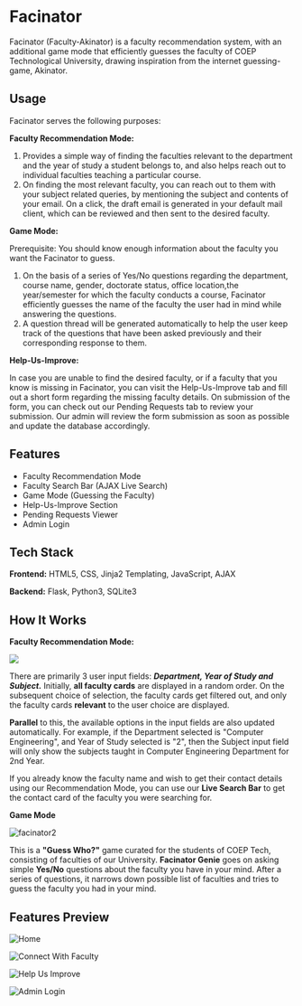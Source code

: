
# Facinator

Facinator (Faculty-Akinator) is a faculty recommendation system, with an additional game mode that efficiently guesses the faculty of COEP Technological University, drawing inspiration from the internet guessing-game, Akinator. 

## Usage

Facinator serves the following purposes:

**Faculty Recommendation Mode:**
1. Provides a simple way of finding the faculties relevant to the department and the year of study a student belongs to, and also helps reach out to individual faculties teaching a particular course. 
2. On finding the most relevant faculty, you can reach out to them with your subject related queries, by mentioning the subject and contents of your email. On a click, the draft email is generated in your default mail client, which can be reviewed and then sent to the desired faculty.  
  
 
**Game Mode:**

Prerequisite: You should know enough information about the faculty you want the Facinator to guess.

1. On the basis of a series of Yes/No questions regarding the department, course name, gender, doctorate status, office location,the year/semester for which the faculty conducts a course, Facinator efficiently guesses the name of the faculty the user had in mind while answering the questions.
2. A question thread will be generated automatically to help the user keep track of the questions that have been asked previously and their corresponding response to them.


  
**Help-Us-Improve:**
  
In case you are unable to find the desired faculty, or if a faculty that you know is missing in Facinator, you can visit the Help-Us-Improve tab and fill out a short form regarding the missing faculty details. On submission of the form, you can check out our Pending Requests tab to review your submission. Our admin will review the form submission as soon as possible and update the database accordingly.




## Features

- Faculty Recommendation Mode
- Faculty Search Bar (AJAX Live Search)
- Game Mode (Guessing the Faculty)
- Help-Us-Improve Section
- Pending Requests Viewer
- Admin Login

## Tech Stack

**Frontend:** HTML5, CSS, Jinja2 Templating, JavaScript, AJAX

**Backend:** Flask, Python3, SQLite3

## How It Works

**Faculty Recommendation Mode:**



![](https://github.com/roguexsubmarine/faculty_akinator/assets/152835157/4ae62215-1f01-4fcc-aefd-da0dff4ee5c0)




There are primarily 3 user input fields: ___Department, Year of Study and Subject.___
Initially, **all faculty cards** are displayed in a random order.
On the subsequent choice of selection, the faculty cards get filtered out, and only the faculty cards **relevant** to the user choice are displayed. 


**Parallel** to this, the available options in the input fields are also updated automatically. 
For example, if the Department selected is "Computer Engineering", and Year of Study selected is "2", then the Subject input field will only show the subjects taught in Computer Engineering Department for 2nd Year.

If you already know the faculty name and wish to get their contact details using our Recommendation Mode, you can use our **Live Search Bar** to get the contact card of the faculty you were searching for.

  
**Game Mode**





![facinator2](https://github.com/roguexsubmarine/faculty_akinator/assets/152835157/ee9e77b4-4a08-48a4-a67b-0df80777ee4d)


This is a **"Guess Who?"** game curated for the students of COEP Tech, consisting of faculties of our University.
**Facinator Genie** goes on asking simple **Yes/No** questions about the faculty you have in your mind. After a series of questions, it narrows down possible list of faculties and tries to guess the faculty you had in your mind. 


## Features Preview



![Home](https://github.com/roguexsubmarine/faculty_akinator/assets/152835157/79b39a25-e662-4254-8d83-1e184905fe4e)




![Connect With Faculty](https://github.com/roguexsubmarine/faculty_akinator/assets/152835157/807972ac-894b-4b5c-9423-8c972032d8a9)




![Help Us Improve](https://github.com/roguexsubmarine/faculty_akinator/assets/152835157/6a3e1552-5a26-4d75-8b95-04c03e643873)




![Admin Login](https://github.com/roguexsubmarine/faculty_akinator/assets/152835157/e279d730-1600-4aca-aa52-0f77f3659c36)

